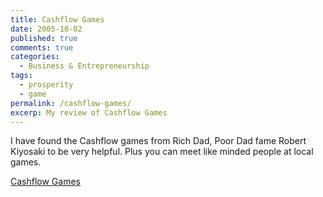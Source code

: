 ```yaml
---
title: Cashflow Games
date: 2005-10-02
published: true
comments: true
categories:
  - Business & Entrepreneurship
tags:
  - prosperity
  - game
permalink: /cashflow-games/
excerp: My review of Cashflow Games
---
```

I have found the Cashflow games from Rich Dad, Poor Dad fame Robert Kiyosaki to be very helpful. Plus you can meet like minded people at local games.

<a href="https://store.richdad.com" rel="nofollow">Cashflow Games</a>